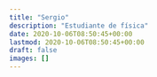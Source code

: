 ```yaml
---
title: "Sergio"
description: "Estudiante de física"
date: 2020-10-06T08:50:45+00:00
lastmod: 2020-10-06T08:50:45+00:00
draft: false
images: []
---
```

